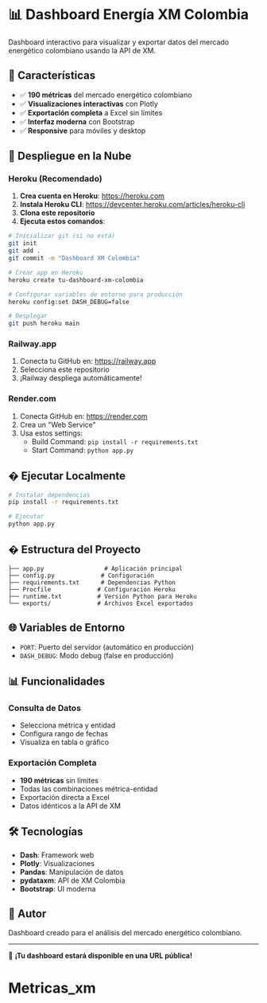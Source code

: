 # 📊 Dashboard Energía XM Colombia

Dashboard interactivo para visualizar y exportar datos del mercado energético colombiano usando la API de XM.

## 🌟 Características

- ✅ **190 métricas** del mercado energético colombiano
- ✅ **Visualizaciones interactivas** con Plotly
- ✅ **Exportación completa** a Excel sin límites
- ✅ **Interfaz moderna** con Bootstrap
- ✅ **Responsive** para móviles y desktop

## 🚀 Despliegue en la Nube

### Heroku (Recomendado)

1. **Crea cuenta en Heroku**: https://heroku.com
2. **Instala Heroku CLI**: https://devcenter.heroku.com/articles/heroku-cli
3. **Clona este repositorio**
4. **Ejecuta estos comandos**:

```bash
# Inicializar git (si no está)
git init
git add .
git commit -m "Dashboard XM Colombia"

# Crear app en Heroku
heroku create tu-dashboard-xm-colombia

# Configurar variables de entorno para producción
heroku config:set DASH_DEBUG=false

# Desplegar
git push heroku main
```

### Railway.app

1. Conecta tu GitHub en: https://railway.app
2. Selecciona este repositorio
3. ¡Railway despliega automáticamente!

### Render.com

1. Conecta GitHub en: https://render.com
2. Crea un "Web Service"
3. Usa estos settings:
   - Build Command: `pip install -r requirements.txt`
   - Start Command: `python app.py`

## � Ejecutar Localmente

```bash
# Instalar dependencias
pip install -r requirements.txt

# Ejecutar
python app.py
```

## � Estructura del Proyecto

```
├── app.py                 # Aplicación principal
├── config.py             # Configuración
├── requirements.txt      # Dependencias Python
├── Procfile             # Configuración Heroku
├── runtime.txt          # Versión Python para Heroku
└── exports/             # Archivos Excel exportados
```

## 🌐 Variables de Entorno

- `PORT`: Puerto del servidor (automático en producción)
- `DASH_DEBUG`: Modo debug (false en producción)

## 📊 Funcionalidades

### Consulta de Datos
- Selecciona métrica y entidad
- Configura rango de fechas
- Visualiza en tabla o gráfico

### Exportación Completa
- **190 métricas** sin límites
- Todas las combinaciones métrica-entidad
- Exportación directa a Excel
- Datos idénticos a la API de XM

## 🛠 Tecnologías

- **Dash**: Framework web
- **Plotly**: Visualizaciones
- **Pandas**: Manipulación de datos
- **pydataxm**: API de XM Colombia
- **Bootstrap**: UI moderna

## 📝 Autor

Dashboard creado para el análisis del mercado energético colombiano.

---

🚀 **¡Tu dashboard estará disponible en una URL pública!**
# Metricas_xm
